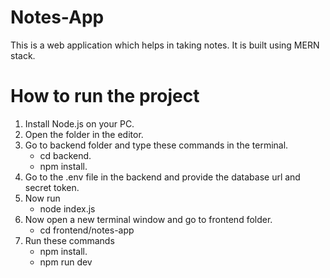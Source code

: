 # Notes-App

This is a web application which helps in taking notes. It is built using MERN stack.

# How to run the project

1. Install Node.js on your PC.
2. Open the folder in the editor.
3. Go to backend folder and type these commands in the terminal.
   - cd backend.
   - npm install.
4. Go to the .env file in the backend and provide the database url and secret token.
5. Now run
   - node index.js
6. Now open a new terminal window and go to frontend folder.
   - cd frontend/notes-app
7. Run these commands
   - npm install.
   - npm run dev
